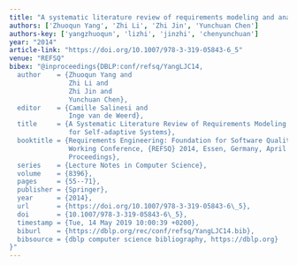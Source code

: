 ```yaml
---
title: "A systematic literature review of requirements modeling and analysis for self-adaptive systems"
authors: ['Zhuoqun Yang', 'Zhi Li', 'Zhi Jin', 'Yunchuan Chen']
authors-key: ['yangzhuoqun', 'lizhi', 'jinzhi', 'chenyunchuan']
year: "2014"
article-link: "https://doi.org/10.1007/978-3-319-05843-6_5"
venue: "REFSQ"
bibex: "@inproceedings{DBLP:conf/refsq/YangLJC14,
  author    = {Zhuoqun Yang and
               Zhi Li and
               Zhi Jin and
               Yunchuan Chen},
  editor    = {Camille Salinesi and
               Inge van de Weerd},
  title     = {A Systematic Literature Review of Requirements Modeling and Analysis
               for Self-adaptive Systems},
  booktitle = {Requirements Engineering: Foundation for Software Quality - 20th International
               Working Conference, {REFSQ} 2014, Essen, Germany, April 7-10, 2014.
               Proceedings},
  series    = {Lecture Notes in Computer Science},
  volume    = {8396},
  pages     = {55--71},
  publisher = {Springer},
  year      = {2014},
  url       = {https://doi.org/10.1007/978-3-319-05843-6\_5},
  doi       = {10.1007/978-3-319-05843-6\_5},
  timestamp = {Tue, 14 May 2019 10:00:39 +0200},
  biburl    = {https://dblp.org/rec/conf/refsq/YangLJC14.bib},
  bibsource = {dblp computer science bibliography, https://dblp.org}
}"
---
```

